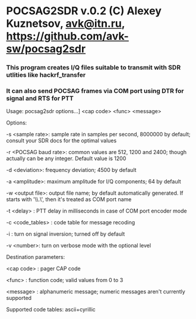 # POCSAG2SDR v.0.2 (C) Alexey Kuznetsov, avk@itn.ru, https://github.com/avk-sw/pocsag2sdr
### This program creates I/Q files suitable to transmit with SDR utlities like hackrf_transfer
### It can also send POCSAG frames via COM port using DTR for signal and RTS for PTT

Usage: pocsag2sdr options...] \<cap code\> \<func\> \<message\>

Options:

-s \<sample rate\>: sample rate in samples per second, 8000000 by default; consult your SDR docs for the optimal values

-r \<POCSAG baud rate\>: common values are 512, 1200 and 2400; though actually can be any integer. Default value is 1200

-d \<deviation\>: frequency deviation; 4500 by default

-a \<amplitude\>: maximum amplitude for I/Q components; 64 by default

-w \<output file\>: output file name; by default automatically generated. If starts with '\\\\.\\', then it's treated as COM port name

-t \<delay\> : PTT delay in milliseconds in case of COM port encoder mode

-c \<code_tables\> : code table for message recoding

-i : turn on signal inversion; turned off by default

-v \<number\>: turn on verbose mode with the optional level <number>

Destination parameters:

\<cap code\> : pager CAP code

\<func\> : function code; valid values from 0 to 3

\<message\> : alphanumeric message; numeric messages aren't currently supported

Supported code tables: ascii+cyrillic
